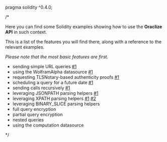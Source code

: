pragma solidity ^0.4.0;

/*

  Here you can find some Solidity examples showing how to use the **Oraclize API** in such context.


  This is a list of the features you will find there, along with a reference to the relevant examples.
  
  *Please note that the most basic features are first.*

  * sending simple URL queries [#1](./DieselPrice.sol)
  * using the WolframAlpha datasource [#1](./WolframAlpha.sol)
  * requesting TLSNotary-based authenticity proofs [#1](./KrakenPriceTicker.sol)
  * scheduling a query for a future date [#1](./KrakenPriceTicker.sol)
  * sending calls recursively [#1](./KrakenPriceTicker.sol)
  * leveraging JSONPATH parsing helpers [#1](./KrakenPriceTicker.sol)
  * leveraging XPATH parsing helpers [#1](./DieselPricePeg.sol)  [#2](./YoutubeViews.sol)
  * leveraging BINARY_SLICE parsing helpers
  * full query encryption
  * partial query encryption
  * nested queries
  * using the computation datasource

*/
